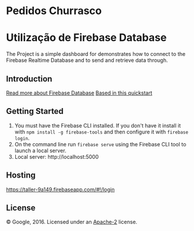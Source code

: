 # Pedidos Churrasco

Utilização de Firebase Database
===============================

The Project is a simple dashboard for demonstrates how to connect to the Firebase Realtime Database and
to send and retrieve data through.

Introduction
------------

[Read more about Firebase Database](https://firebase.google.com/docs/database/)
[Based in this quickstart](https://github.com/firebase/quickstart-js/tree/master/database)

Getting Started
---------------

 1. You must have the Firebase CLI installed. If you don't have it install it with `npm install -g firebase-tools` and then configure it with `firebase login`.
 1. On the command line run `firebase serve` using the Firebase CLI tool to launch a local server.
 1. Local server: http://localhost:5000

Hosting 
-------
https://taller-9a149.firebaseapp.com/#!/login


License
-------

© Google, 2016. Licensed under an [Apache-2](../LICENSE) license.

